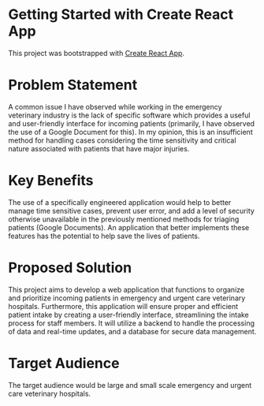 # Getting Started with Create React App

This project was bootstrapped with [Create React App](https://github.com/facebook/create-react-app).

# Problem Statement

A common issue I have observed while working in the emergency veterinary industry is
the lack of specific software which provides a useful and user-friendly interface for incoming
patients (primarily, I have observed the use of a Google Document for this). In my opinion, this
is an insufficient method for handling cases considering the time sensitivity and critical nature
associated with patients that have major injuries.

# Key Benefits

The use of a specifically engineered application would help to better manage time
sensitive cases, prevent user error, and add a level of security otherwise unavailable in the
previously mentioned methods for triaging patients (Google Documents). An application that
better implements these features has the potential to help save the lives of patients.

# Proposed Solution

This project aims to develop a web application that functions to organize and prioritize incoming
patients in emergency and urgent care veterinary hospitals. Furthermore, this application will
ensure proper and efficient patient intake by creating a user-friendly interface, streamlining the
intake process for staff members. It will utilize a backend to handle the processing of data and
real-time updates, and a database for secure data management. 

# Target Audience

The target audience would be large and small scale emergency and urgent care veterinary hospitals.